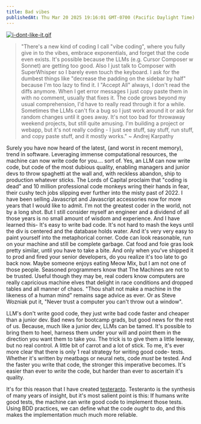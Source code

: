 ```yaml
---
title: Bad vibes
publishedAt: Thu Mar 20 2025 19:16:01 GMT-0700 (Pacific Daylight Time)
---
```


[![i-dont-like-it.gif](i-dont-like-it.gif)](i-dont-like-it.gif)

> "There's a new kind of coding I call "vibe coding", where you fully give in to the vibes, embrace exponentials, and forget that the code even exists. It's possible because the LLMs (e.g. Cursor Composer w Sonnet) are getting too good. Also I just talk to Composer with SuperWhisper so I barely even touch the keyboard. I ask for the dumbest things like "decrease the padding on the sidebar by half" because I'm too lazy to find it. I "Accept All" always, I don't read the diffs anymore. When I get error messages I just copy paste them in with no comment, usually that fixes it. The code grows beyond my usual comprehension, I'd have to really read through it for a while. Sometimes the LLMs can't fix a bug so I just work around it or ask for random changes until it goes away. It's not too bad for throwaway weekend projects, but still quite amusing. I'm building a project or webapp, but it's not really coding - I just see stuff, say stuff, run stuff, and copy paste stuff, and it mostly works." ~ Andrej Karpathy

Surely you have now heard of the latest, (and worst in recent memory), trend in software. Leveraging immense computational resources, the machine can now write code for you.... sort of. Yes, an LLM can now write code, but code of the most dubious quality, enabling managers and junior devs to throw spaghetti at the wall and, with reckless abandon, ship to production whatever sticks. The Lords of Capital proclaim that "coding is dead" and 10 million professional code monkeys wring their hands in fear, their cushy tech jobs slipping ever further into the misty past of 2022. I have been selling Javascript and Javascript accessories now for more years that I would like to admit. I'm not the greatest coder in the world, not by a long shot. But I still consider myself an engineer and a dividend of all those years is no small amount of wisdom and experience. And I have learned this- It's easy to write bad code. It's not hard to mash the keys until the div is centered and the database holds water. And it's very very easy to paint yourself into the metaphorical corner. Code can look reasonable, run on your machine and still be complete garbage. Cat food and foie gras look pretty similar, until you have to take a bite. And only when you've shipped it to prod and fired your senior developers, do you realize it's too late to go back now. Maybe someone enjoys eating Meow Mix, but I am not one of those people. Seasoned programmers know that The Machines are not to be trusted. Useful though they may be, real coders know computers are really capricious machine elves that delight in race conditions and dropped tables and all manner of chaos. "Thou shalt not make a machine in the likeness of a human mind" remains sage advice as ever. Or as Steve Wozniak put it, "Never trust a computer you can't throw out a window". 

LLM's don't write good code, they just write bad code faster and cheaper than a junior dev. Bad news for bootcamp grads, but good news for the rest of us. Because, much like a junior dev, LLMs can be tamed. It's possible to bring them to heel, harness them under your will and point them in the direction you want them to take you. The trick is to give them a little leeway, but no real control. A little bit of carrot and a lot of stick. To me, it's ever more clear that there is only 1 real strategy for writing good code- tests. Whether it's written by meatbags or neural nets, code _must_ be tested. And the faster you write that code, the stronger this imperative becomes. It's easier than ever to _write_ the code, but harder than ever to ascertain it's quality. 

It's for this reason that I have created [testeranto](https://www.npmjs.com/package/testeranto). Testeranto is the synthesis of many years of insight, but it's most salient point is this: If humans write good tests, the machine can write good code to implement those tests. Using BDD practices, we can define what the code _ought_ to do, and this makes the implementation much much more reliable. 